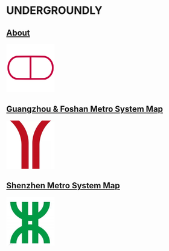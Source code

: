 # UNDERGROUNDLY

## [About](home)

 ![Undergroundly](favicon.png)
 
## [Guangzhou &amp; Foshan Metro System Map](Guangzhou-Metro-System-Map)
 
![Guangzhou](GZ.png)
 
## [Shenzhen Metro System Map](Shenzhen-Metro-System-Map)

![Shenzhen](SZ.png)

